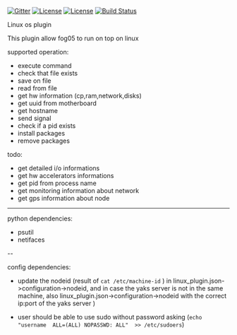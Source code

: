 <!-- # Copyright (c) 2014,2018 ADLINK Technology Inc.
#
# See the NOTICE file(s) distributed with this work for additional
# information regarding copyright ownership.
#
# This program and the accompanying materials are made available under the
# terms of the Eclipse Public License 2.0 which is available at
# http://www.eclipse.org/legal/epl-2.0, or the Apache License, Version 2.0
# which is available at https://www.apache.org/licenses/LICENSE-2.0.
#
# SPDX-License-Identifier: EPL-2.0 OR Apache-2.0
#
# Contributors: Gabriele Baldoni, ADLINK Technology Inc. - Base plugins set -->

[![Gitter](https://badges.gitter.im/atolab/fog05.svg)](https://gitter.im/atolab/fog05?utm_source=badge&utm_medium=badge&utm_campaign=pr-badge)
[![License](https://img.shields.io/badge/License-EPL%202.0-blue)](https://choosealicense.com/licenses/epl-2.0/)
[![License](https://img.shields.io/badge/License-Apache%202.0-blue.svg)](https://opensource.org/licenses/Apache-2.0)
[![Build Status](https://travis-ci.com/eclipse-fog05/plugin-os-linux.svg?branch=master)](https://travis-ci.com/eclipse-fog05/plugin-os-linux)

Linux os plugin

This plugin allow fog05 to run on top on linux

supported operation:
- execute command
- check that file exists
- save on file
- read from file
- get hw information (cp,ram,network,disks)
- get uuid from motherboard
- get hostname
- send signal
- check if a pid exists
- install packages
- remove packages

todo:

- get detailed i/o informations
- get hw accelerators informations
- get pid from process name
- get monitoring information about network
- get gps information about node

---


python dependencies:

- psutil
- netifaces

--

config dependencies:
- update the nodeid (result of `cat /etc/machine-id` ) in linux_plugin.json->configuration->nodeid, and in case the yaks server is not in the same machine, also linux_plugin.json->configuration->nodeid with the correct ip:port of the yaks server )

- user should be able to use sudo without password asking (`echo "username  ALL=(ALL) NOPASSWD: ALL"  >> /etc/sudoers`)

